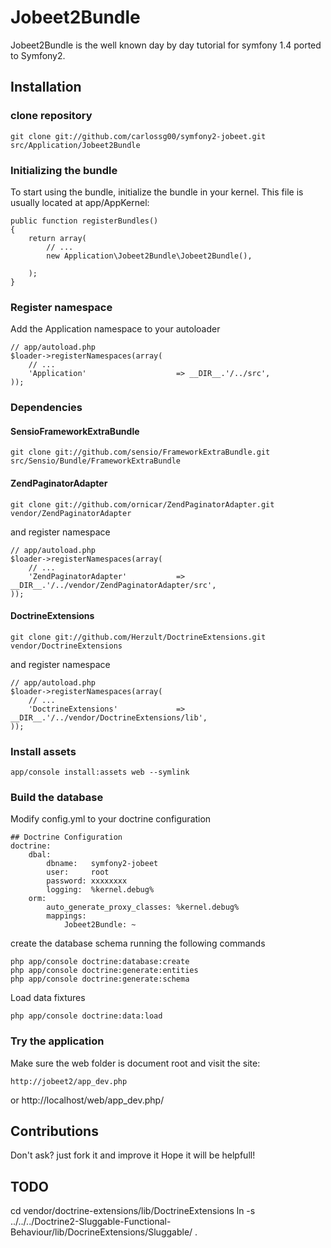 # Jobeet2Bundle

Jobeet2Bundle is the well known day by day tutorial for symfony 1.4 ported to Symfony2.

## Installation

### clone repository

	git clone git://github.com/carlossg00/symfony2-jobeet.git src/Application/Jobeet2Bundle

### Initializing the bundle
 To start using the bundle, initialize the bundle in your kernel. This file is usually located at app/AppKernel: 

  
 	public function registerBundles()
 	{
 		return array(
 			// ...
	 		new Application\Jobeet2Bundle\Jobeet2Bundle(),
 		
 		);
 	}

### Register namespace
 
 Add the Application namespace to your autoloader
 
 	// app/autoload.php
 	$loader->registerNamespaces(array(
    	// ...
    	'Application'					 => __DIR__.'/../src',    	
    ));

### Dependencies

#### SensioFrameworkExtraBundle
	
	git clone git://github.com/sensio/FrameworkExtraBundle.git src/Sensio/Bundle/FrameworkExtraBundle
	
#### ZendPaginatorAdapter
	
	git clone git://github.com/ornicar/ZendPaginatorAdapter.git vendor/ZendPaginatorAdapter
	
and register namespace

	// app/autoload.php
 	$loader->registerNamespaces(array(
    	// ...
		'ZendPaginatorAdapter'			 => __DIR__.'/../vendor/ZendPaginatorAdapter/src',
	));
	
#### DoctrineExtensions

	git clone git://github.com/Herzult/DoctrineExtensions.git vendor/DoctrineExtensions

and register namespace

	// app/autoload.php
 	$loader->registerNamespaces(array(
    	// ...
		'DoctrineExtensions'			 => __DIR__.'/../vendor/DoctrineExtensions/lib',
	));





### Install assets

	app/console install:assets web --symlink


### Build the database
 
 Modify config.yml to your doctrine configuration
 
	## Doctrine Configuration
	doctrine:
   		dbal:
       		dbname:   symfony2-jobeet
       		user:     root
       		password: xxxxxxxx
       		logging:  %kernel.debug%
   		orm:
       		auto_generate_proxy_classes: %kernel.debug%
       		mappings:
           		Jobeet2Bundle: ~

 create the database schema running the following commands
	
	php app/console doctrine:database:create
	php app/console doctrine:generate:entities
	php app/console doctrine:generate:schema 

 Load data fixtures

	php app/console doctrine:data:load


### Try the application

Make sure the web folder is document root and visit the site:

	http://jobeet2/app_dev.php
or
	http://localhost/web/app_dev.php/


## Contributions

Don't ask? just fork it and improve it
Hope it will be helpfull!


## TODO

cd vendor/doctrine-extensions/lib/DoctrineExtensions
ln -s ../../../Doctrine2-Sluggable-Functional-Behaviour/lib/DocrineExtensions/Sluggable/ .



